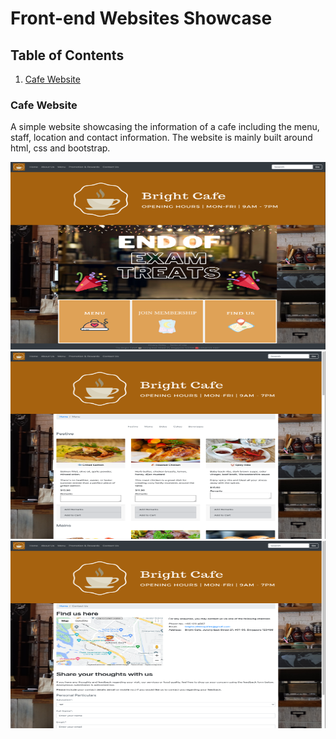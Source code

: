 # Front-end Websites Showcase 

## Table of Contents
1. [Cafe Website](#cafe-website)


### Cafe Website
A simple website showcasing the information of a cafe including the menu, staff, location and contact information. The website is mainly built around html, css and bootstrap. 

<img src="/_screenshots/1_cafe-website/main.png"  width="600" height="300">
<img src="/_screenshots/1_cafe-website/menu.png"  width="600" height="300">
<img src="/_screenshots/1_cafe-website/location_form.png"  width="600" height="300">